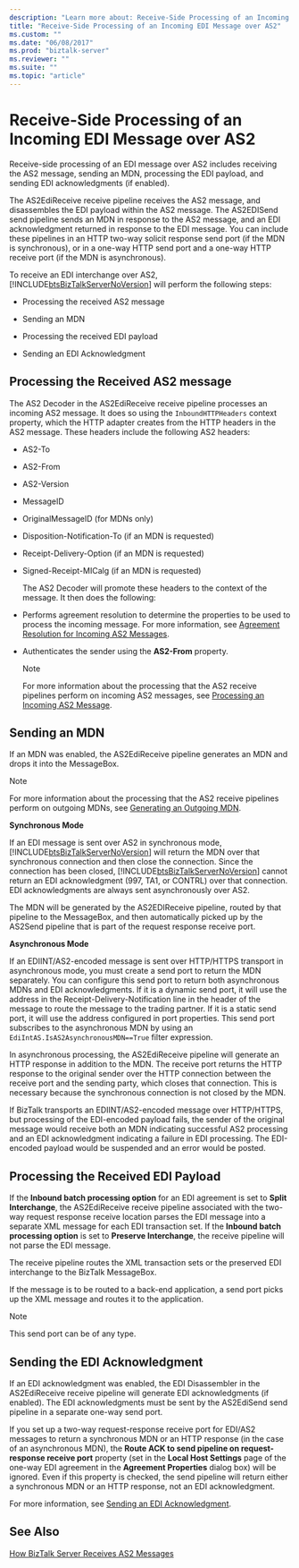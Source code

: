 ```yaml
---
description: "Learn more about: Receive-Side Processing of an Incoming EDI Message over AS2"
title: "Receive-Side Processing of an Incoming EDI Message over AS2"
ms.custom: ""
ms.date: "06/08/2017"
ms.prod: "biztalk-server"
ms.reviewer: ""
ms.suite: ""
ms.topic: "article"
---
```

# Receive-Side Processing of an Incoming EDI Message over AS2
Receive-side processing of an EDI message over AS2 includes receiving the AS2 message, sending an MDN, processing the EDI payload, and sending EDI acknowledgments (if enabled).  
  
 The AS2EdiReceive receive pipeline receives the AS2 message, and disassembles the EDI payload within the AS2 message. The AS2EDISend send pipeline sends an MDN in response to the AS2 message, and an EDI acknowledgment returned in response to the EDI message. You can include these pipelines in an HTTP two-way solicit response send port (if the MDN is synchronous), or in a one-way HTTP send port and a one-way HTTP receive port (if the MDN is asynchronous).  
  
 To receive an EDI interchange over AS2, [!INCLUDE[btsBizTalkServerNoVersion](../includes/btsbiztalkservernoversion-md.md)] will perform the following steps:  
  
-   Processing the received AS2 message  
  
-   Sending an MDN  
  
-   Processing the received EDI payload  
  
-   Sending an EDI Acknowledgment  
  
## Processing the Received AS2 message  
 The AS2 Decoder in the AS2EdiReceive receive pipeline processes an incoming AS2 message. It does so using the `InboundHTTPHeaders` context property, which the HTTP adapter creates from the HTTP headers in the AS2 message. These headers include the following AS2 headers:  
  
- AS2-To  
  
- AS2-From  
  
- AS2-Version  
  
- MessageID  
  
- OriginalMessageID (for MDNs only)  
  
- Disposition-Notification-To (if an MDN is requested)  
  
- Receipt-Delivery-Option (if an MDN is requested)  
  
- Signed-Receipt-MICalg (if an MDN is requested)  
  
  The AS2 Decoder will promote these headers to the context of the message. It then does the following:  
  
- Performs agreement resolution to determine the properties to be used to process the incoming message. For more information, see [Agreement Resolution for Incoming AS2 Messages](../core/agreement-resolution-for-incoming-as2-messages.md).  
  
- Authenticates the sender using the **AS2-From** property.  
  
  > [!NOTE]
  >  For more information about the processing that the AS2 receive pipelines perform on incoming AS2 messages, see [Processing an Incoming AS2 Message](../core/processing-an-incoming-as2-message.md).  
  
## Sending an MDN  
 If an MDN was enabled, the AS2EdiReceive pipeline generates an MDN and drops it into the MessageBox.  
  
> [!NOTE]
>  For more information about the processing that the AS2 receive pipelines perform on outgoing MDNs, see [Generating an Outgoing MDN](../core/generating-an-outgoing-mdn.md).  
  
 **Synchronous Mode**  
  
 If an EDI message is sent over AS2 in synchronous mode, [!INCLUDE[btsBizTalkServerNoVersion](../includes/btsbiztalkservernoversion-md.md)] will return the MDN over that synchronous connection and then close the connection. Since the connection has been closed, [!INCLUDE[btsBizTalkServerNoVersion](../includes/btsbiztalkservernoversion-md.md)] cannot return an EDI acknowledgment (997, TA1, or CONTRL) over that connection. EDI acknowledgments are always sent asynchronously over AS2.  
  
 The MDN will be generated by the AS2EDIReceive pipeline, routed by that pipeline to the MessageBox, and then automatically picked up by the AS2Send pipeline that is part of the request response receive port.  
  
 **Asynchronous Mode**  
  
 If an EDIINT/AS2-encoded message is sent over HTTP/HTTPS transport in asynchronous mode, you must create a send port to return the MDN separately. You can configure this send port to return both asynchronous MDNs and EDI acknowledgments. If it is a dynamic send port, it will use the address in the Receipt-Delivery-Notification line in the header of the message to route the message to the trading partner. If it is a static send port, it will use the address configured in port properties. This send port subscribes to the asynchronous MDN by using an `EdiIntAS.IsAS2AsynchronousMDN==True` filter expression.  
  
 In asynchronous processing, the AS2EdiReceive pipeline will generate an HTTP response in addition to the MDN. The receive port returns the HTTP response to the original sender over the HTTP connection between the receive port and the sending party, which closes that connection. This is necessary because the synchronous connection is not closed by the MDN.  
  
 If BizTalk transports an EDIINT/AS2-encoded message over HTTP/HTTPS, but processing of the EDI-encoded payload fails, the sender of the original message would receive both an MDN indicating successful AS2 processing and an EDI acknowledgment indicating a failure in EDI processing. The EDI-encoded payload would be suspended and an error would be posted.  
  
## Processing the Received EDI Payload  
 If the **Inbound batch processing option** for an EDI agreement is set to **Split Interchange**, the AS2EdiReceive receive pipeline associated with the two-way request response receive location parses the EDI message into a separate XML message for each EDI transaction set. If the **Inbound batch processing option** is set to **Preserve Interchange**, the receive pipeline will not parse the EDI message.  
  
 The receive pipeline routes the XML transaction sets or the preserved EDI interchange to the BizTalk MessageBox.  
  
 If the message is to be routed to a back-end application, a send port picks up the XML message and routes it to the application.  
  
> [!NOTE]
>  This send port can be of any type.  
  
## Sending the EDI Acknowledgment  
 If an EDI acknowledgment was enabled, the EDI Disassembler in the AS2EdiReceive receive pipeline will generate EDI acknowledgments (if enabled). The EDI acknowledgments must be sent by the AS2EdiSend send pipeline in a separate one-way send port.  
  
 If you set up a two-way request-response receive port for EDI/AS2 messages to return a synchronous MDN or an HTTP response (in the case of an asynchronous MDN), the **Route ACK to send pipeline on request-response receive port** property (set in the **Local Host Settings** page of the one-way EDI agreement in the **Agreement Properties** dialog box) will be ignored. Even if this property is checked, the send pipeline will return either a synchronous MDN or an HTTP response, not an EDI acknowledgment.  
  
 For more information, see [Sending an EDI Acknowledgment](../core/sending-an-edi-acknowledgment.md).  
  
## See Also  
 [How BizTalk Server Receives AS2 Messages](../core/how-biztalk-server-receives-as2-messages.md)
